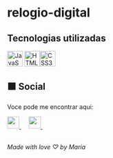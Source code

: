 # relogio-digital


## Tecnologias utilizadas

<p align="left">
<a href="https://developer.mozilla.org/en-US/docs/Web/JavaScript" target="_blank" rel="noreferrer"><img src="https://raw.githubusercontent.com/danielcranney/readme-generator/main/public/icons/skills/javascript-colored.svg" width="36" height="36" alt="JavaScript" /></a>
<a href="https://developer.mozilla.org/en-US/docs/Glossary/HTML5" target="_blank" rel="noreferrer"><img src="https://raw.githubusercontent.com/danielcranney/readme-generator/main/public/icons/skills/html5-colored.svg" width="36" height="36" alt="HTML5" /></a><a href="https://www.w3.org/TR/CSS/#css" target="_blank" rel="noreferrer"><img src="https://raw.githubusercontent.com/danielcranney/readme-generator/main/public/icons/skills/css3-colored.svg" width="36" height="36" alt="CSS3" /></a>

## ⬛️ Social
Voce pode me encontrar aqui:<br>

  <a href= "https://www.instagram.com/maddusilva.dev/">
    <img src="https://img.icons8.com/ios-glyphs/256/0cd0cd/instagram-new.svg" width="28px"/>
  </a>
  &emsp;
  <a href="https://www.linkedin.com/in/maria-eduarda-silva-65090825a/">
    <img src="https://img.icons8.com/ios-filled/256/0cd0cd/linkedin.svg" width="28px"/>
  </a>
  &emsp;
 <br><br>
 

*Made with love ♡ by Maria*
